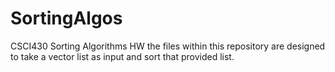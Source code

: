 # SortingAlgos
CSCI430 Sorting Algorithms HW
the files within this repository are designed to take a vector list as input and sort that provided list.